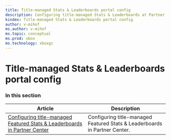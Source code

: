 ```yaml
---
title: Title-managed Stats & Leaderboards portal config
description: Configuring title-managed Stats & Leaderboards at Partner Center.
kindex: Title-managed Stats & Leaderboards portal config
author: v-mihof
ms.author: v-mihof
ms.topic: conceptual
ms.prod: xbox
ms.technology: xboxgc
---
```


# Title-managed Stats & Leaderboards portal config


### In this section

| Article | Description |
|---------|-------------|
| [Configuring title-managed Featured Stats & Leaderboards in Partner Center](live-tm-leaderboards-portal.md) | Configuring title-managed Featured Stats & Leaderboards in Partner Center. |
